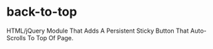 # back-to-top
HTML/jQuery Module That Adds A Persistent Sticky Button That Auto-Scrolls To Top Of Page.

